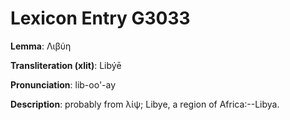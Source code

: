 # Lexicon Entry G3033

**Lemma**: Λιβύη

**Transliteration (xlit)**: Libýē

**Pronunciation**: lib-oo'-ay

**Description**:
probably from λίψ; Libye, a region of Africa:--Libya.

